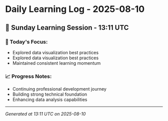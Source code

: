 # Daily Learning Log - 2025-08-10

## 📅 Sunday Learning Session - 13:11 UTC

### 🎯 Today's Focus:
- Explored data visualization best practices
- Explored data visualization best practices
- Maintained consistent learning momentum

### 📈 Progress Notes:
- Continuing professional development journey
- Building strong technical foundation
- Enhancing data analysis capabilities

---
*Generated at 13:11 UTC on 2025-08-10*
